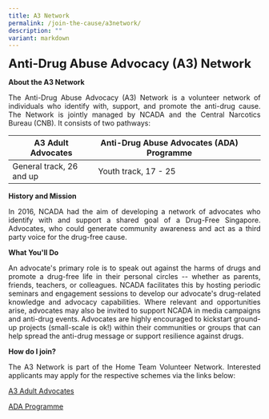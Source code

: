 ```yaml
---
title: A3 Network
permalink: /join-the-cause/a3network/
description: ""
variant: markdown
---
```

<font size="5"> <b>Anti-Drug Abuse Advocacy (A3) Network</b></font>

<b>About the A3 Network</b>

<p align="justify">The Anti-Drug Abuse Advocacy (A3) Network is a volunteer network of individuals who identify with, support, and promote the anti-drug cause. The Network is jointly managed by NCADA and the Central Narcotics Bureau (CNB). It consists of two pathways:</p>



| A3 Adult Advocates | Anti-Drug Abuse Advocates (ADA) Programme | | |
| -------- | -------- | -------- |--
| General track, 26 and up    | Youth track, 17 - 25  


**History and Mission**
<p align="justify"> In 2016, NCADA 
had the aim of developing a network of
advocates who identify with and support a shared goal of a Drug-Free Singapore. Advocates, who could generate community awareness and act as a third party voice for the drug-free cause. </p>

**What You'll Do**
<p align="justify"> An advocate's primary role is to speak out against the harms of drugs and promote a drug-free life in their personal circles -- whether as parents, friends, teachers, or colleagues. NCADA facilitates this by hosting periodic seminars and engagement sessions to develop our advocate's drug-related knowledge and advocacy capabilities. Where relevant and opportunities arise, advocates may also be invited to support NCADA in media campaigns and anti-drug events. Advocates are highly encouraged to kickstart ground-up projects (small-scale is ok!) within their communities or groups that can help spread the anti-drug message or support resilience against drugs. </p>
	
**How do I join?**
<p align="justify">The A3 Network is part of the Home Team Volunteer Network. Interested applicants may apply for the respective schemes via the links below:
	
</p><p><a href="https://go.gov.sg/a3aavolunteer">A3 Adult Advocates</a></p>
<p><a href="https://go.gov.sg/a3adavolunteer">ADA Programme</a></p>


